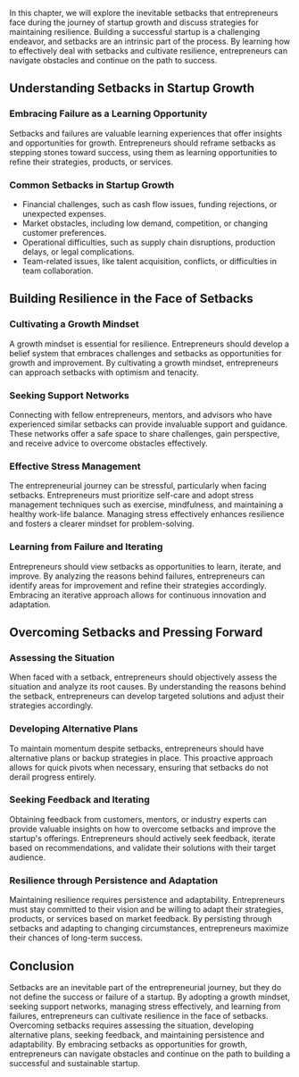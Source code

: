 
In this chapter, we will explore the inevitable setbacks that entrepreneurs face during the journey of startup growth and discuss strategies for maintaining resilience. Building a successful startup is a challenging endeavor, and setbacks are an intrinsic part of the process. By learning how to effectively deal with setbacks and cultivate resilience, entrepreneurs can navigate obstacles and continue on the path to success.

**Understanding Setbacks in Startup Growth**
--------------------------------------------

### Embracing Failure as a Learning Opportunity

Setbacks and failures are valuable learning experiences that offer insights and opportunities for growth. Entrepreneurs should reframe setbacks as stepping stones toward success, using them as learning opportunities to refine their strategies, products, or services.

### Common Setbacks in Startup Growth

* Financial challenges, such as cash flow issues, funding rejections, or unexpected expenses.
* Market obstacles, including low demand, competition, or changing customer preferences.
* Operational difficulties, such as supply chain disruptions, production delays, or legal complications.
* Team-related issues, like talent acquisition, conflicts, or difficulties in team collaboration.

**Building Resilience in the Face of Setbacks**
-----------------------------------------------

### Cultivating a Growth Mindset

A growth mindset is essential for resilience. Entrepreneurs should develop a belief system that embraces challenges and setbacks as opportunities for growth and improvement. By cultivating a growth mindset, entrepreneurs can approach setbacks with optimism and tenacity.

### Seeking Support Networks

Connecting with fellow entrepreneurs, mentors, and advisors who have experienced similar setbacks can provide invaluable support and guidance. These networks offer a safe space to share challenges, gain perspective, and receive advice to overcome obstacles effectively.

### Effective Stress Management

The entrepreneurial journey can be stressful, particularly when facing setbacks. Entrepreneurs must prioritize self-care and adopt stress management techniques such as exercise, mindfulness, and maintaining a healthy work-life balance. Managing stress effectively enhances resilience and fosters a clearer mindset for problem-solving.

### Learning from Failure and Iterating

Entrepreneurs should view setbacks as opportunities to learn, iterate, and improve. By analyzing the reasons behind failures, entrepreneurs can identify areas for improvement and refine their strategies accordingly. Embracing an iterative approach allows for continuous innovation and adaptation.

**Overcoming Setbacks and Pressing Forward**
--------------------------------------------

### Assessing the Situation

When faced with a setback, entrepreneurs should objectively assess the situation and analyze its root causes. By understanding the reasons behind the setback, entrepreneurs can develop targeted solutions and adjust their strategies accordingly.

### Developing Alternative Plans

To maintain momentum despite setbacks, entrepreneurs should have alternative plans or backup strategies in place. This proactive approach allows for quick pivots when necessary, ensuring that setbacks do not derail progress entirely.

### Seeking Feedback and Iterating

Obtaining feedback from customers, mentors, or industry experts can provide valuable insights on how to overcome setbacks and improve the startup's offerings. Entrepreneurs should actively seek feedback, iterate based on recommendations, and validate their solutions with their target audience.

### Resilience through Persistence and Adaptation

Maintaining resilience requires persistence and adaptability. Entrepreneurs must stay committed to their vision and be willing to adapt their strategies, products, or services based on market feedback. By persisting through setbacks and adapting to changing circumstances, entrepreneurs maximize their chances of long-term success.

**Conclusion**
--------------

Setbacks are an inevitable part of the entrepreneurial journey, but they do not define the success or failure of a startup. By adopting a growth mindset, seeking support networks, managing stress effectively, and learning from failures, entrepreneurs can cultivate resilience in the face of setbacks. Overcoming setbacks requires assessing the situation, developing alternative plans, seeking feedback, and maintaining persistence and adaptability. By embracing setbacks as opportunities for growth, entrepreneurs can navigate obstacles and continue on the path to building a successful and sustainable startup.
